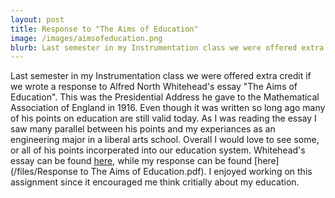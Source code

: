 ```yaml
---
layout: post
title: Response to "The Aims of Education"
image: /images/aimsofeducation.png
blurb: Last semester in my Instrumentation class we were offered extra credit if we wrote a response to Alfred North Whitehead's essay "The Aims of Education".
---
```


Last semester in my Instrumentation class we were offered extra credit if we wrote a response to Alfred North Whitehead's essay "The Aims of Education". This was the Presidential Address he gave to the Mathematical Association of England in 1916. Even though it was written so long ago many of his points on education are still valid today. As I was reading the essay I saw many parallel between his points and my experiances as an engineering major in a liberal arts school. Overall I would love to see some, or all of his points incorperated into our education system. Whitehead's essay can be found [here](/files/Whitehead1916a.pdf), while my response can be found [here](/files/Response to The Aims of Education.pdf). I enjoyed working on this assignment since it encouraged me think critially about my education.
